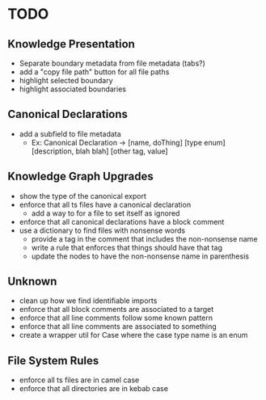 # TODO

## Knowledge Presentation

- Separate boundary metadata from file metadata (tabs?)
- add a "copy file path" button for all file paths
- highlight selected boundary
- highlight associated boundaries

## Canonical Declarations

- add a subfield to file metadata
  - Ex: Canonical Declaration -> [name, doThing] [type enum] [description, blah blah] [other tag, value]

## Knowledge Graph Upgrades

- show the type of the canonical export
- enforce that all ts files have a canonical declaration
  - add a way to for a file to set itself as ignored
- enforce that all canonical declarations have a block comment
- use a dictionary to find files with nonsense words
  - provide a tag in the comment that includes the non-nonsense name
  - write a rule that enforces that things should have that tag
  - update the nodes to have the  non-nonsense name in parenthesis

## Unknown

- clean up how we find identifiable imports
- enforce that all block comments are associated to a target
- enforce that all line comments follow some known pattern
- enforce that all line comments are associated to something
- create a wrapper util for Case where the case type name is an enum

## File System Rules

- enforce all ts files are in camel case
- enforce that all directories are in kebab case
